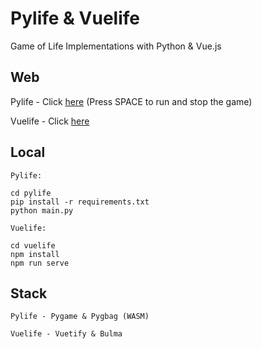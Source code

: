 # Pylife & Vuelife

Game of Life Implementations with Python & Vue.js

## Web

Pylife - Click [here](https://caiopeternela.github.io/pylifeandvuelife/) (Press SPACE to run and stop the game)

Vuelife - Click [here](https://vuelife-web.netlify.app)

## Local

```
Pylife:

cd pylife
pip install -r requirements.txt
python main.py
```
```
Vuelife:

cd vuelife
npm install
npm run serve
```

## Stack

```
Pylife - Pygame & Pygbag (WASM)

Vuelife - Vuetify & Bulma
```

